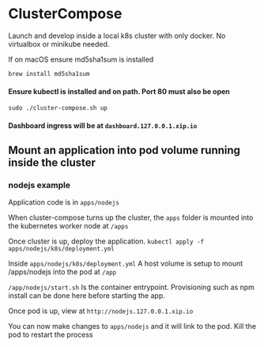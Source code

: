 # ClusterCompose

Launch and develop inside a local k8s cluster with only docker. No virtualbox or minikube needed.

If on macOS ensure md5sha1sum is installed
```
brew install md5sha1sum
```


#### Ensure kubectl is installed and on path. Port 80 must also be open

`sudo ./cluster-compose.sh up`

#### Dashboard ingress will be at `dashboard.127.0.0.1.xip.io`

## Mount an application into pod volume running inside the cluster

### nodejs example

Application code is in `apps/nodejs`

When cluster-compose turns up the cluster, the `apps` folder is mounted into the kubernetes worker node at `/apps`

Once cluster is up, deploy the application. `kubectl apply -f apps/nodejs/k8s/deployment.yml`

Inside `apps/nodejs/k8s/deployment.yml` A host volume is setup to mount /apps/nodejs into the pod at `/app`

`/app/nodejs/start.sh` Is the container entrypoint. Provisioning such as npm install can be done here before starting the app.

Once pod is up, view at `http://nodejs.127.0.0.1.xip.io`

You can now make changes to `apps/nodejs` and it will link to the pod. Kill the pod to restart the process

